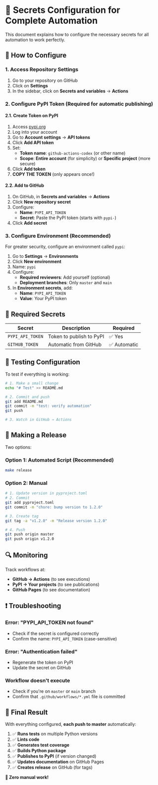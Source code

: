 # 🔐 Secrets Configuration for Complete Automation

This document explains how to configure the necessary secrets for all automation to work perfectly.

## 🚀 How to Configure

### 1. Access Repository Settings
1. Go to your repository on GitHub
2. Click on **Settings**
3. In the sidebar, click on **Secrets and variables** → **Actions**

### 2. Configure PyPI Token (Required for automatic publishing)

#### 2.1. Create Token on PyPI
1. Access [pypi.org](https://pypi.org)
2. Log into your account
3. Go to **Account settings** → **API tokens**
4. Click **Add API token**
5. Set:
   - **Token name**: `github-actions-codex` (or other name)
   - **Scope**: **Entire account** (for simplicity) or **Specific project** (more secure)
6. Click **Add token**
7. **COPY THE TOKEN** (only appears once!)

#### 2.2. Add to GitHub
1. On GitHub, in **Secrets and variables** → **Actions**
2. Click **New repository secret**
3. Configure:
   - **Name**: `PYPI_API_TOKEN`
   - **Secret**: Paste the PyPI token (starts with `pypi-`)
4. Click **Add secret**

### 3. Configure Environment (Recommended)

For greater security, configure an environment called `pypi`:

1. Go to **Settings** → **Environments**
2. Click **New environment**
3. Name: `pypi`
4. Configure:
   - **Required reviewers**: Add yourself (optional)
   - **Deployment branches**: Only `master` and `main`
5. In **Environment secrets**, add:
   - **Name**: `PYPI_API_TOKEN`
   - **Value**: Your PyPI token

## 🔧 Required Secrets

| Secret | Description | Required |
|--------|-------------|----------|
| `PYPI_API_TOKEN` | Token to publish to PyPI | ✅ Yes |
| `GITHUB_TOKEN` | Automatic from GitHub | ✅ Automatic |

## 🧪 Testing Configuration

To test if everything is working:

```bash
# 1. Make a small change
echo "# Test" >> README.md

# 2. Commit and push
git add README.md
git commit -m "test: verify automation"
git push

# 3. Watch in GitHub → Actions
```

## 🚀 Making a Release

Two options:

### Option 1: Automated Script (Recommended)
```bash
make release
```

### Option 2: Manual
```bash
# 1. Update version in pyproject.toml
# 2. Commit
git add pyproject.toml
git commit -m "chore: bump version to 1.2.0"

# 3. Create tag
git tag -a "v1.2.0" -m "Release version 1.2.0"

# 4. Push
git push origin master
git push origin v1.2.0
```

## 🔍 Monitoring

Track workflows at:
- **GitHub → Actions** (to see executions)
- **PyPI → Your projects** (to see publications)
- **GitHub Pages** (to see documentation)

## ❗ Troubleshooting

### Error: "PYPI_API_TOKEN not found"
- Check if the secret is configured correctly
- Confirm the name: `PYPI_API_TOKEN` (case-sensitive)

### Error: "Authentication failed"
- Regenerate the token on PyPI
- Update the secret on GitHub

### Workflow doesn't execute
- Check if you're on `master` or `main` branch
- Confirm that `.github/workflows/*.yml` file is committed

## 🎉 Final Result

With everything configured, **each push to master** automatically:

1. ✅ **Runs tests** on multiple Python versions
2. ✅ **Lints code**
3. ✅ **Generates test coverage**
4. ✅ **Builds Python package**
5. ✅ **Publishes to PyPI** (if version changed)
6. ✅ **Updates documentation** on GitHub Pages
7. ✅ **Creates release** on GitHub (for tags)

**🎯 Zero manual work!**
